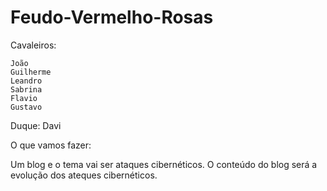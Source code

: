 # Feudo-Vermelho-Rosas

Cavaleiros:

	João
	Guilherme
	Leandro
	Sabrina
	Flavio
	Gustavo

Duque:
	Davi

O que vamos fazer:

 Um blog e o tema vai ser ataques cibernéticos. O conteúdo do blog será a evolução dos ateques cibernéticos.
